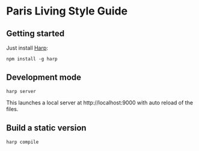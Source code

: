 # Paris Living Style Guide

## Getting started

Just install [Harp](http://harpjs.com):

    npm install -g harp

## Development mode

    harp server

This launches a local server at http://localhost:9000 with auto reload of the files.


## Build a static version

    harp compile
